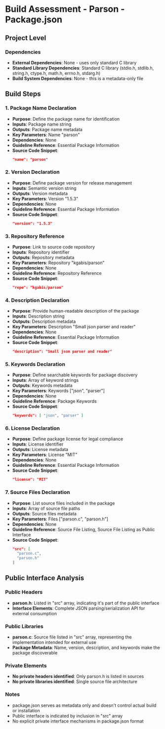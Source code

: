 # Build Assessment - Parson - Package.json

## Project Level

### Dependencies
- **External Dependencies**: None - uses only standard C library
- **Standard Library Dependencies**: Standard C library (stdio.h, stdlib.h, string.h, ctype.h, math.h, errno.h, stdarg.h)
- **Build System Dependencies**: None - this is a metadata-only file

## Build Steps

### 1. Package Name Declaration
- **Purpose**: Define the package name for identification
- **Inputs**: Package name string
- **Outputs**: Package name metadata
- **Key Parameters**: Name "parson"
- **Dependencies**: None
- **Guideline Reference**: Essential Package Information
- **Source Code Snippet**:
  ```json
  "name": "parson"
  ```

### 2. Version Declaration
- **Purpose**: Define package version for release management
- **Inputs**: Semantic version string
- **Outputs**: Version metadata
- **Key Parameters**: Version "1.5.3"
- **Dependencies**: None
- **Guideline Reference**: Essential Package Information
- **Source Code Snippet**:
  ```json
  "version": "1.5.3"
  ```

### 3. Repository Reference
- **Purpose**: Link to source code repository
- **Inputs**: Repository identifier
- **Outputs**: Repository metadata
- **Key Parameters**: Repository "kgabis/parson"
- **Dependencies**: None
- **Guideline Reference**: Repository Reference
- **Source Code Snippet**:
  ```json
  "repo": "kgabis/parson"
  ```

### 4. Description Declaration
- **Purpose**: Provide human-readable description of the package
- **Inputs**: Description string
- **Outputs**: Description metadata
- **Key Parameters**: Description "Small json parser and reader"
- **Dependencies**: None
- **Guideline Reference**: Essential Package Information
- **Source Code Snippet**:
  ```json
  "description": "Small json parser and reader"
  ```

### 5. Keywords Declaration
- **Purpose**: Define searchable keywords for package discovery
- **Inputs**: Array of keyword strings
- **Outputs**: Keywords metadata
- **Key Parameters**: Keywords ["json", "parser"]
- **Dependencies**: None
- **Guideline Reference**: Package Keywords
- **Source Code Snippet**:
  ```json
  "keywords": [ "json", "parser" ]
  ```

### 6. License Declaration
- **Purpose**: Define package license for legal compliance
- **Inputs**: License identifier
- **Outputs**: License metadata
- **Key Parameters**: License "MIT"
- **Dependencies**: None
- **Guideline Reference**: Essential Package Information
- **Source Code Snippet**:
  ```json
  "license": "MIT"
  ```

### 7. Source Files Declaration
- **Purpose**: List source files included in the package
- **Inputs**: Array of source file paths
- **Outputs**: Source files metadata
- **Key Parameters**: Files ["parson.c", "parson.h"]
- **Dependencies**: None
- **Guideline Reference**: Source File Listing, Source File Listing as Public Interface
- **Source Code Snippet**:
  ```json
  "src": [
    "parson.c",
    "parson.h"
  ]
  ```

## Public Interface Analysis

### Public Headers
- **parson.h**: Listed in "src" array, indicating it's part of the public interface
- **Interface Elements**: Complete JSON parsing/serialization API for external consumption

### Public Libraries
- **parson.c**: Source file listed in "src" array, representing the implementation intended for external use
- **Package Metadata**: Name, version, description, and keywords make the package discoverable

### Private Elements
- **No private headers identified**: Only parson.h is listed in sources
- **No private libraries identified**: Single source file architecture

### Notes
- package.json serves as metadata only and doesn't control actual build or installation
- Public interface is indicated by inclusion in "src" array
- No explicit private interface mechanisms in package.json format

